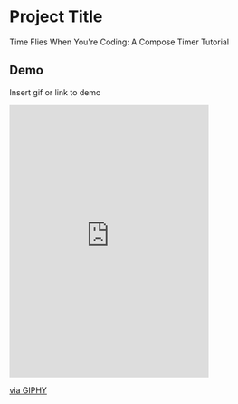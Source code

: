 
# Project Title

Time Flies When You're Coding: A Compose Timer Tutorial

## Demo

Insert gif or link to demo

<iframe src="https://giphy.com/embed/Ha9yXCceMryfoVEQvv" width="352" height="480" frameBorder="0" class="giphy-embed" allowFullScreen></iframe><p><a href="https://giphy.com/gifs/Ha9yXCceMryfoVEQvv">via GIPHY</a></p>